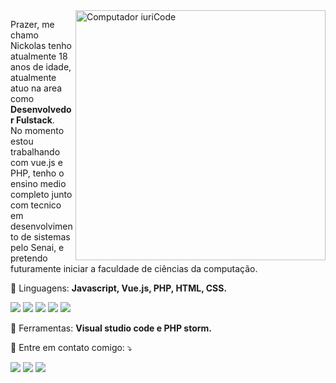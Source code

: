 <img src="https://raw.githubusercontent.com/MicaelliMedeiros/micaellimedeiros/master/image/computer-illustration.png" min-width="400px" max-width="400px" width="400px" align="right" alt="Computador iuriCode">

<p align="left"> 
 Prazer, me chamo Nickolas tenho atualmente 18 anos de idade, atualmente atuo na area como <strong>Desenvolvedor Fulstack</strong>.<br>
  No momento estou trabalhando com vue.js e PHP, tenho o ensino medio completo junto com tecnico em desenvolvimento de sistemas pelo Senai, e pretendo futuramente iniciar a faculdade de ciências da computação.
</p>

<p align="left">
  🦄 Linguagens: <strong>Javascript, Vue.js, PHP, HTML, CSS.</strong>
</p>
<p> <img src=https://img.shields.io/badge/JavaScript-F7DF1E?style=for-the-badge&logo=javascript&logoColor=black></img> <img src=https://img.shields.io/badge/Vue.js-35495E?style=for-the-badge&logo=vue.js&logoColor=4FC08D></img> <img src=https://img.shields.io/badge/PHP-777BB4?style=for-the-badge&logo=php&logoColor=white></img> <img src=https://img.shields.io/badge/HTML-239120?style=for-the-badge&logo=html5&logoColor=white></img> <img src=https://img.shields.io/badge/CSS-239120?&style=for-the-badge&logo=css3&logoColor=white></img> </p>

<p align="left">
  💼 Ferramentas: <strong>Visual studio code e PHP storm.</strong>
</p>

<p align="left">
  💌 Entre em contato comigo: ⤵️
</p>

<p align="left">
  <a href="https://www.linkedin.com/in/nickolas-ferreti-752993212/?originalSubdomain=br" alt="Linkedin">
  <img src="https://img.shields.io/badge/-Linkedin-0e76a8?style=flat-square&logo=Linkedin&logoColor=white&link=" /></a>
  
  <a href="https://www.facebook.com/nickrferreti/?viewas=100000686899395&show_switched_toast=0&show_invite_to_follow=0&show_switched_tooltip=0&show_podcast_settings=0&show_community_transition=0&show_community_review_changes=0&show_follower_visibility_disclosure=0" alt="Facebook">
  <img src="https://img.shields.io/badge/-Facebook-3b5998?style=flat-square&labelColor=3b5998&logo=facebook&logoColor=white&link= "/></a>

  <a href="https://www.instagram.com/nickolas_rsf/" alt="Instagram">
  <img src="https://img.shields.io/badge/-Instagram-DF0174?style=flat-square&labelColor=DF0174&logo=instagram&logoColor=white&link="/></a>
</p>  
